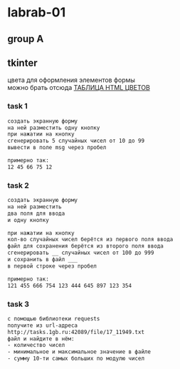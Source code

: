 # labrab-01  

## group A

## tkinter

цвета для оформления элементов формы  
можно брать отсюда [ТАБЛИЦА HTML ЦВЕТОВ](https://colorscheme.ru/html-colors.html)  

### task 1  

```txt
создать экранную форму 
на ней разместить одну кнопку
при нажатии на кнопку
сгенерировать 5 случайных чисел от 10 до 99
вывести в поле msg через пробел 

примерно так:
12 45 66 75 12
```

### task 2  

```txt
создать экранную форму 
на ней разместить 
два поля для ввода
и одну кнопку

при нажатии на кнопку
кол-во случайных чисел берётся из первого поля ввода
файл для сохранения берётся из второго поля ввода
сгенерировать __ случайных чисел от 100 до 999
и сохранить в файл ___
в первой строке через пробел

примерно так:
121 455 666 754 123 444 645 897 123 354
```

### task 3  

```txt
с помощью библиотеки requests  
получите из url-адреса  
http://tasks.1gb.ru:42089/file/17_11949.txt
файл и найдите в нём: 
- количество чисел
- минимальное и максимальное значение в файле
- сумму 10-ти самых больших по модулю чисел
```
